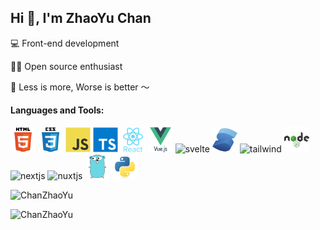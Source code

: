 ## Hi 👋, I'm ZhaoYu Chan

💻 Front-end development

🧑‍💻 Open source enthusiast

🌈 Less is more, Worse is better ～

#### Languages and Tools:

 <p>
  <img
    src="https://raw.githubusercontent.com/devicons/devicon/master/icons/html5/html5-original-wordmark.svg"
    alt="html5"
    width="40"
    height="40"
  />
  <img
    src="https://raw.githubusercontent.com/devicons/devicon/master/icons/css3/css3-original-wordmark.svg"
    alt="css3"
    width="40"
    height="40"
  />
  <img
    src="https://raw.githubusercontent.com/devicons/devicon/master/icons/javascript/javascript-original.svg"
    alt="javascript"
    width="40"
    height="40"
  />
  <img
    src="https://raw.githubusercontent.com/devicons/devicon/master/icons/typescript/typescript-original.svg"
    alt="typescript"
    width="40"
    height="40"
  />
  <img
    src="https://raw.githubusercontent.com/devicons/devicon/master/icons/react/react-original-wordmark.svg"
    alt="react"
    width="40"
    height="40"
  />
  <img
    src="https://raw.githubusercontent.com/devicons/devicon/master/icons/vuejs/vuejs-original-wordmark.svg"
    alt="vuejs"
    width="40"
    height="40"
  />
  <img
    src="https://upload.wikimedia.org/wikipedia/commons/1/1b/Svelte_Logo.svg"
    alt="svelte"
    width="40"
    height="40"
  />
  <img
    src="https://raw.githubusercontent.com/devicons/devicon/master/icons/solidjs/solidjs-original.svg"
    alt="svelte"
    width="40"
    height="40"
  />
  <img
    src="https://www.vectorlogo.zone/logos/tailwindcss/tailwindcss-icon.svg"
    alt="tailwind"
    width="40"
    height="40"
  />
  <img
    src="https://raw.githubusercontent.com/devicons/devicon/master/icons/nodejs/nodejs-original-wordmark.svg"
    alt="nodejs"
    width="40"
    height="40"
  />
  <img src="https://cdn.worldvectorlogo.com/logos/nextjs-2.svg" alt="nextjs" width="40" height="40" />
  <img src="https://www.vectorlogo.zone/logos/nuxtjs/nuxtjs-icon.svg" alt="nuxtjs" width="40" height="40" />
  <img
    src="https://raw.githubusercontent.com/devicons/devicon/master/icons/go/go-original.svg"
    alt="go"
    width="40"
    height="40"
  />
  <img
    src="https://raw.githubusercontent.com/devicons/devicon/master/icons/python/python-original.svg"
    alt="python"
    width="40"
    height="40"
  />
</p>
<p>
  <img
    src="https://github-readme-stats.vercel.app/api?username=chanzhaoyu&show_icons=true&locale=en"
    alt="ChanZhaoYu"
  />
</p>

<img src="https://komarev.com/ghpvc/?username=chanzhaoyu&label=Profile%20views&color=0e75b6&style=flat" alt="ChanZhaoYu" />
